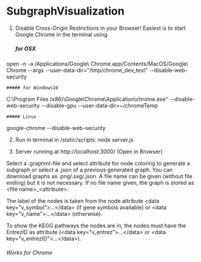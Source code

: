 # SubgraphVisualization

1. Disable Cross-Origin Restrictions in your Browser! Easiest is to start Google Chrome in the terminal using 

	##### for OSX 
open -n -a /Applications/Google\ Chrome.app/Contents/MacOS/Google\ Chrome --args --user-data-dir="/tmp/chrome_dev_test" --disable-web-security

	##### for Windows10 
C:\Program Files (x86)\Google\Chrome\Application\chrome.exe" --disable-web-security --disable-gpu --user-data-dir=~/chromeTemp

	##### Linux
google-chrome --disable-web-security



2. Run in terminal in /static/scripts: node server.js 

3. Server running at http://localhost:3000/ (Open in Browser)

Select a .graphml-file and select attribute for node coloring to generate a subgraph or select a .json of a previous generated graph. You can download graphs as .png/.svg/.json. A file name can be given (without file ending) but it is not necessary. If no file name given, the graph is stored as \<file name\>\_\<attribute\>.

The label of the nodes is taken from the node attribute \<data key="v\_symbol"\>...\</data\> (if gene symbols available) or \<data key="v\_name"\>...\</data\> (otherwise).

To show the KEGG pathways the nodes are in, the nodes must have the EntrezID as attribute (\<data key="v\_entrez"\>...\</data\> or \<data key="v\_entrezID"\>...\</data\>).

###### Works for Chrome 
